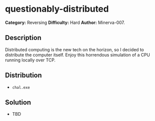 # questionably-distributed
**Category:** Reversing
**Difficulty:** Hard
**Author:** Minerva-007.

## Description

Distributed computing is the new tech on the horizon, so I decided to distribute the computer itself. Enjoy this horrendous simulation of a CPU running locally over TCP.

## Distribution

- `chal.exe`

## Solution

- TBD
